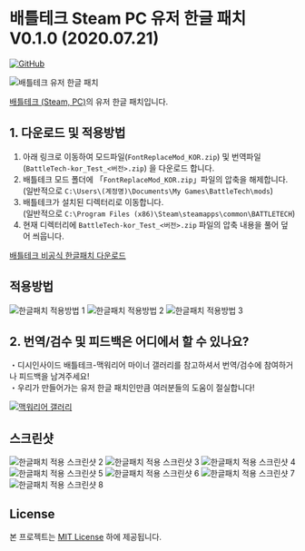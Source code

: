 # 배틀테크 Steam PC 유저 한글 패치 V0.1.0 (2020.07.21)
[![GitHub](https://img.shields.io/badge/License-MIT-yellow.svg)](https://github.com/TariTomo/BattleTech-Korean-Localization/blob/master/LICENSE)

![배틀테크 유저 한글 패치](./screenshot/3.png)

[배틀테크 (Steam, PC)](https://store.steampowered.com/app/637090/BATTLETECH/)의 유저 한글 패치입니다.<br>


## 1. 다운로드 및 적용방법

1. 아래 링크로 이동하여 모드파일(`FontReplaceMod_KOR.zip`) 및 번역파일(`BattleTech-kor_Test_<버전>.zip`) 을 다운로드 합니다.
2. 배틀테크 모드 폴더에 「`FontReplaceMod_KOR.zip`」파일의 압축을 해제합니다.<br>(일반적으로 `C:\Users\(계정명)\Documents\My Games\BattleTech\mods`)
2. 배틀테크가 설치된 디렉터리로 이동합니다.<br>(일반적으로 `C:\Program Files (x86)\Steam\steamapps\common\BATTLETECH`)
3. 현재 디렉터리에 `BattleTech-kor_Test_<버전>.zip` 파일의 압축 내용을 풀어 덮어 씌웁니다.


[배틀테크 비공식 한글패치 다운로드](https://drive.google.com/drive/folders/1AAj6vKO8D8C2-hfrxVvLAusnGER5t_ij?usp=sharing)



## 적용방법
![한글패치 적용방법 1](./screenshot/1.png)
![한글패치 적용방법 2](./screenshot/2.png)
![한글패치 적용방법 3](./screenshot/3.png)


## 2. 번역/검수 및 피드백은 어디에서 할 수 있나요?
・디시인사이드 배틀테크-맥워리어 마이너 갤러리를 참고하셔서 번역/검수에 참여하거나 피드백을 남겨주세요!<br>
・우리가 만들어가는 유저 한글 패치인만큼 여러분들의 도움이 절실합니다!<br>

[![맥워리어 갤러리](./screenshot/dcgall.jpg)](https://gall.dcinside.com/mgallery/board/view/?id=mwo&no=1948&_rk=unp&page=1)


## 스크린샷
![한글패치 적용 스크린샷 2](./screenshot/test_V0.1.0/2.png)
![한글패치 적용 스크린샷 3](./screenshot/test_V0.1.0/3.png)
![한글패치 적용 스크린샷 4](./screenshot/test_V0.1.0/4.png)
![한글패치 적용 스크린샷 5](./screenshot/test_V0.1.0/5.png)
![한글패치 적용 스크린샷 6](./screenshot/test_V0.1.0/6.png)
![한글패치 적용 스크린샷 7](./screenshot/test_V0.1.0/7.png)
![한글패치 적용 스크린샷 8](./screenshot/test_V0.1.0/8.png)

## License

본 프로젝트는 [MIT License](./LICENSE) 하에 제공됩니다.
